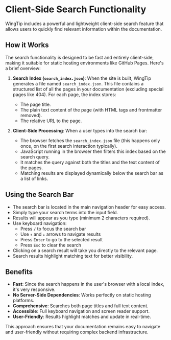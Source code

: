 # Client-Side Search Functionality

WingTip includes a powerful and lightweight client-side search feature that allows users to quickly find relevant information within the documentation.

## How it Works

The search functionality is designed to be fast and entirely client-side, making it suitable for static hosting environments like GitHub Pages. Here's a brief overview:

1.  **Search Index (`search_index.json`)**: When the site is built, WingTip generates a file named `search_index.json`. This file contains a structured list of all the pages in your documentation (excluding special pages like 404). For each page, the index stores:
    *   The page title.
    *   The plain text content of the page (with HTML tags and frontmatter removed).
    *   The relative URL to the page.

2.  **Client-Side Processing**: When a user types into the search bar:
    *   The browser fetches the `search_index.json` file (this happens only once, on the first search interaction typically).
    *   JavaScript running in the browser then filters this index based on the search query.
    *   It matches the query against both the titles and the text content of the pages.
    *   Matching results are displayed dynamically below the search bar as a list of links.

## Using the Search Bar

-   The search bar is located in the main navigation header for easy access.
-   Simply type your search terms into the input field.
-   Results will appear as you type (minimum 2 characters required).
-   Use keyboard navigation:
    - Press `/` to focus the search bar
    - Use `↑` and `↓` arrows to navigate results
    - Press `Enter` to go to the selected result
    - Press `Esc` to clear the search
-   Clicking on a search result will take you directly to the relevant page.
-   Search results highlight matching text for better visibility.

## Benefits

-   **Fast**: Since the search happens in the user's browser with a local index, it's very responsive.
-   **No Server-Side Dependencies**: Works perfectly on static hosting platforms.
-   **Comprehensive**: Searches both page titles and full text content.
-   **Accessible**: Full keyboard navigation and screen reader support.
-   **User-Friendly**: Results highlight matches and update in real-time.

This approach ensures that your documentation remains easy to navigate and user-friendly without requiring complex backend infrastructure.
